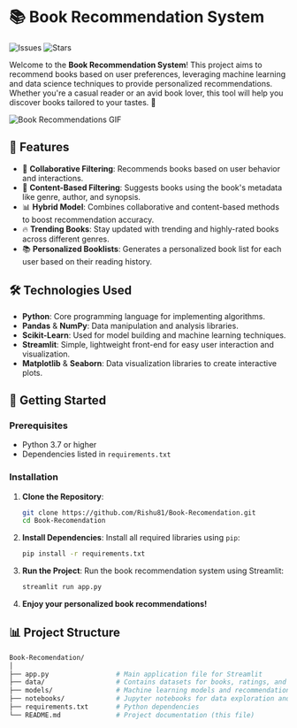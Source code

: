 # 📚 Book Recommendation System

![Issues](https://img.shields.io/github/issues/Rishu81/Book-Recomendation)
![Stars](https://img.shields.io/github/stars/Rishu81/Book-Recomendation?style=social)

Welcome to the **Book Recommendation System**! This project aims to recommend books based on user preferences, leveraging machine learning and data science techniques to provide personalized recommendations. Whether you're a casual reader or an avid book lover, this tool will help you discover books tailored to your tastes. 🌟

![Book Recommendations GIF](https://media.giphy.com/media/1TKqXWt519Av4cuZoc/giphy.gif)

## 🌟 Features
- 📖 **Collaborative Filtering**: Recommends books based on user behavior and interactions.
- 🎯 **Content-Based Filtering**: Suggests books using the book's metadata like genre, author, and synopsis.
- 📊 **Hybrid Model**: Combines collaborative and content-based methods to boost recommendation accuracy.
- 🔥 **Trending Books**: Stay updated with trending and highly-rated books across different genres.
- 📚 **Personalized Booklists**: Generates a personalized book list for each user based on their reading history.

## 🛠️ Technologies Used
- **Python**: Core programming language for implementing algorithms.
- **Pandas** & **NumPy**: Data manipulation and analysis libraries.
- **Scikit-Learn**: Used for model building and machine learning techniques.
- **Streamlit**: Simple, lightweight front-end for easy user interaction and visualization.
- **Matplotlib** & **Seaborn**: Data visualization libraries to create interactive plots.

## 🚀 Getting Started

### Prerequisites
- Python 3.7 or higher
- Dependencies listed in `requirements.txt`

### Installation

1. **Clone the Repository**:
    ```bash
    git clone https://github.com/Rishu81/Book-Recomendation.git
    cd Book-Recomendation
    ```

2. **Install Dependencies**:
    Install all required libraries using `pip`:
    ```bash
    pip install -r requirements.txt
    ```

3. **Run the Project**:
    Run the book recommendation system using Streamlit:
    ```bash
    streamlit run app.py
    ```

4. **Enjoy your personalized book recommendations!**

## 📊 Project Structure

```bash
Book-Recomendation/
│
├── app.py                 # Main application file for Streamlit
├── data/                  # Contains datasets for books, ratings, and users
├── models/                # Machine learning models and recommendation scripts
├── notebooks/             # Jupyter notebooks for data exploration and modeling
├── requirements.txt       # Python dependencies
└── README.md              # Project documentation (this file)

